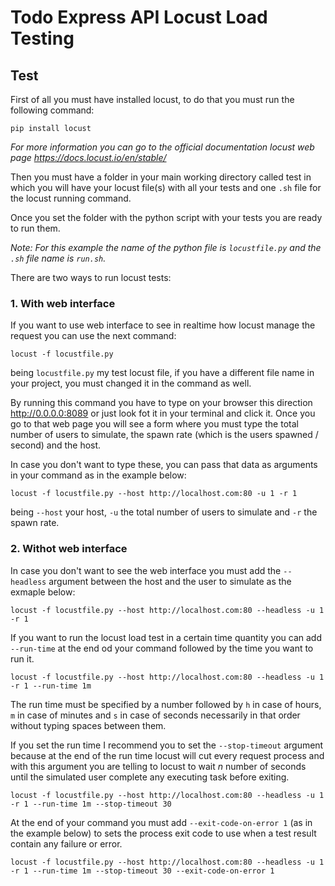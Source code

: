 # Todo Express API Locust Load Testing

## Test
First of all you must have installed locust, to do that you must run the following command:
```
pip install locust
```
*For more information you can go to the official documentation locust web page <https://docs.locust.io/en/stable/>*

Then you must have a folder in your main working directory called test in which you will have your locust file(s) with all your tests and one `.sh` file for the locust running command.

Once you set the folder with the python script with your tests you are ready to run them. 

*Note: For this example the name of the python file is `locustfile.py` and the `.sh` file name is `run.sh`.*

There are two ways to run locust tests:

### 1. With web interface
If you want to use web interface to see in realtime how locust manage the request you can use the next command:
```
locust -f locustfile.py
```
being `locustfile.py` my test locust file, if you have a different file name in your project, you must changed it in the command as well.

By running this command you have to type on your browser this direction <http://0.0.0.0:8089> or just look fot it in your terminal and click it.
Once you go to that web page you will see a form where you must type the total number of users to simulate, the spawn rate (which is the users spawned / second) and the host.

In case you don't want to type these, you can pass that data as arguments in your command as in the example below:
```
locust -f locustfile.py --host http://localhost.com:80 -u 1 -r 1
```
being `--host` your host, `-u` the total number of users to simulate and `-r` the spawn rate. 

### 2. Withot web interface
In case you don't want to see the web interface you must add the `--headless` argument between the host and the user to simulate as the exmaple below:
```
locust -f locustfile.py --host http://localhost.com:80 --headless -u 1 -r 1
```
If you want to run the locust load test in a certain time quantity you can add `--run-time` at the end od your command followed by the time you want to run it.
```
locust -f locustfile.py --host http://localhost.com:80 --headless -u 1 -r 1 --run-time 1m
```
The run time must be specified by a number followed by `h` in case of hours, `m` in case of minutes and `s` in case of seconds necessarily in that order without typing spaces between them.

If you set the run time I recommend you to set the `--stop-timeout` argument because at the end of the run time locust will cut every request process and with this argument you are telling to locust to wait *n* number of seconds until the simulated user complete any executing task before exiting.
```
locust -f locustfile.py --host http://localhost.com:80 --headless -u 1 -r 1 --run-time 1m --stop-timeout 30
```

At the end of your command you must add `--exit-code-on-error 1` (as in the example below) to sets the process exit code to use when a test result contain any failure or error.
```
locust -f locustfile.py --host http://localhost.com:80 --headless -u 1 -r 1 --run-time 1m --stop-timeout 30 --exit-code-on-error 1
```